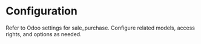 # Configuration

Refer to Odoo settings for sale_purchase. Configure related models, access rights, and options as needed.
